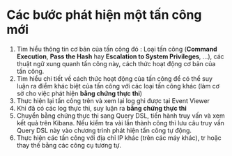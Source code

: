# Các bước phát hiện một tấn công mới
1. Tìm hiểu thông tin cơ bản của tấn công đó : Loại tấn công (**Command Execution**, **Pass the Hash** hay **Escalation to System Privileges**, ...), các thuật ngữ xung quanh tấn công này, cách thức hoạt động cơ bản của tấn công.
2. Tìm hiểu chi tiết về cách thức hoạt động của tấn công để có thể suy luận ra điểm khác biệt của tấn công với các loại tấn công khác (làm cơ sở cho việc phát hiện **bằng chứng thực thi**)
3. Thực hiện lại tấn công trên và xem lại log ghi được tại Event Viewer
4. Khi đã có các log thực thi, suy luận ra **bằng chứng thực thi**
5. Chuyển bằng chứng thực thi sang Query DSL, tiến hành truy vấn và xem kết quả trên Kibana. Nếu kiểm tra vài lần thành công thì lưu câu truy vấn Query DSL này vào chương trình phát hiện tấn công tự động.
6. Thực hiện các tấn công với địa chỉ IP khác (trên các máy khác), tr hoặc thay thế bằng các công cụ tương tự.
